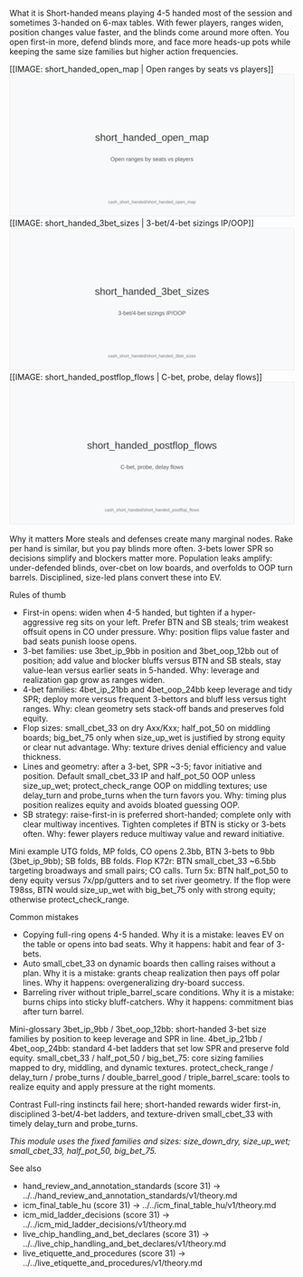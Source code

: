 What it is
Short-handed means playing 4-5 handed most of the session and sometimes 3-handed on 6-max tables. With fewer players, ranges widen, position changes value faster, and the blinds come around more often. You open first-in more, defend blinds more, and face more heads-up pots while keeping the same size families but higher action frequencies.

[[IMAGE: short_handed_open_map | Open ranges by seats vs players]]
![Open ranges by seats vs players](images/short_handed_open_map.svg)
[[IMAGE: short_handed_3bet_sizes | 3-bet/4-bet sizings IP/OOP]]
![3-bet/4-bet sizings IP/OOP](images/short_handed_3bet_sizes.svg)
[[IMAGE: short_handed_postflop_flows | C-bet, probe, delay flows]]
![C-bet, probe, delay flows](images/short_handed_postflop_flows.svg)

Why it matters
More steals and defenses create many marginal nodes. Rake per hand is similar, but you pay blinds more often. 3-bets lower SPR so decisions simplify and blockers matter more. Population leaks amplify: under-defended blinds, over-cbet on low boards, and overfolds to OOP turn barrels. Disciplined, size-led plans convert these into EV.

Rules of thumb
- First-in opens: widen when 4-5 handed, but tighten if a hyper-aggressive reg sits on your left. Prefer BTN and SB steals; trim weakest offsuit opens in CO under pressure. Why: position flips value faster and bad seats punish loose opens.
- 3-bet families: use 3bet_ip_9bb in position and 3bet_oop_12bb out of position; add value and blocker bluffs versus BTN and SB steals, stay value-lean versus earlier seats in 5-handed. Why: leverage and realization gap grow as ranges widen.
- 4-bet families: 4bet_ip_21bb and 4bet_oop_24bb keep leverage and tidy SPR; deploy more versus frequent 3-bettors and bluff less versus tight ranges. Why: clean geometry sets stack-off bands and preserves fold equity.
- Flop sizes: small_cbet_33 on dry Axx/Kxx; half_pot_50 on middling boards; big_bet_75 only when size_up_wet is justified by strong equity or clear nut advantage. Why: texture drives denial efficiency and value thickness.
- Lines and geometry: after a 3-bet, SPR ~3-5; favor initiative and position. Default small_cbet_33 IP and half_pot_50 OOP unless size_up_wet; protect_check_range OOP on middling textures; use delay_turn and probe_turns when the turn favors you. Why: timing plus position realizes equity and avoids bloated guessing OOP.
- SB strategy: raise-first-in is preferred short-handed; complete only with clear multiway incentives. Tighten completes if BTN is sticky or 3-bets often. Why: fewer players reduce multiway value and reward initiative.

Mini example
UTG folds, MP folds, CO opens 2.3bb, BTN 3-bets to 9bb (3bet_ip_9bb); SB folds, BB folds.
Flop K72r: BTN small_cbet_33 ~6.5bb targeting broadways and small pairs; CO calls.
Turn 5x: BTN half_pot_50 to deny equity versus 7x/pp/gutters and to set river geometry.
If the flop were T98ss, BTN would size_up_wet with big_bet_75 only with strong equity; otherwise protect_check_range.

Common mistakes
- Copying full-ring opens 4-5 handed. Why it is a mistake: leaves EV on the table or opens into bad seats. Why it happens: habit and fear of 3-bets.
- Auto small_cbet_33 on dynamic boards then calling raises without a plan. Why it is a mistake: grants cheap realization then pays off polar lines. Why it happens: overgeneralizing dry-board success.
- Barreling river without triple_barrel_scare conditions. Why it is a mistake: burns chips into sticky bluff-catchers. Why it happens: commitment bias after turn barrel.

Mini-glossary
3bet_ip_9bb / 3bet_oop_12bb: short-handed 3-bet size families by position to keep leverage and SPR in line.
4bet_ip_21bb / 4bet_oop_24bb: standard 4-bet ladders that set low SPR and preserve fold equity.
small_cbet_33 / half_pot_50 / big_bet_75: core sizing families mapped to dry, middling, and dynamic textures.
protect_check_range / delay_turn / probe_turns / double_barrel_good / triple_barrel_scare: tools to realize equity and apply pressure at the right moments.

Contrast
Full-ring instincts fail here; short-handed rewards wider first-in, disciplined 3-bet/4-bet ladders, and texture-driven small_cbet_33 with timely delay_turn and probe_turns.

_This module uses the fixed families and sizes: size_down_dry, size_up_wet; small_cbet_33, half_pot_50, big_bet_75._

See also
- hand_review_and_annotation_standards (score 31) → ../../hand_review_and_annotation_standards/v1/theory.md
- icm_final_table_hu (score 31) → ../../icm_final_table_hu/v1/theory.md
- icm_mid_ladder_decisions (score 31) → ../../icm_mid_ladder_decisions/v1/theory.md
- live_chip_handling_and_bet_declares (score 31) → ../../live_chip_handling_and_bet_declares/v1/theory.md
- live_etiquette_and_procedures (score 31) → ../../live_etiquette_and_procedures/v1/theory.md